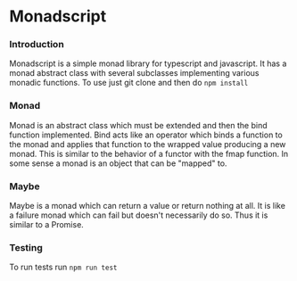 
# Monadscript


### Introduction

Monadscript is a simple monad library for typescript and javascript. It has a monad abstract class with several subclasses implementing various monadic functions.
To use just git clone and then do `npm install`

### Monad

Monad is an abstract class which must be extended and then the bind function implemented.
Bind acts like an operator which binds a function to the monad and applies that function to the wrapped value producing a new monad. This is similar to the behavior of a functor with the fmap function. In some sense a monad is an object that can be "mapped" to.

### Maybe

Maybe is a monad which can return a value or return nothing at all. It is like a failure monad which can fail but doesn't necessarily do so. Thus it is similar to a Promise.

### Testing
To run tests run `npm run test`
